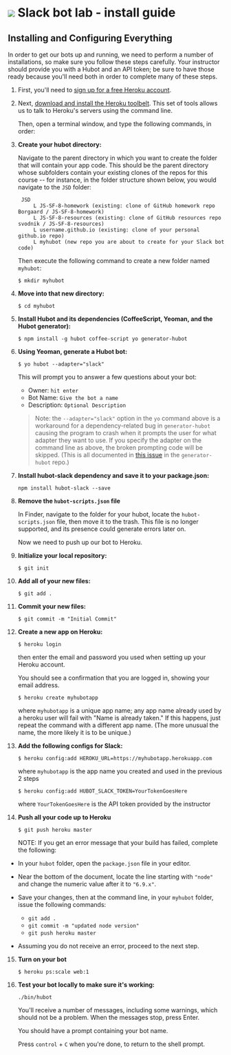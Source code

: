 # ![](https://ga-dash.s3.amazonaws.com/production/assets/logo-9f88ae6c9c3871690e33280fcf557f33.png) Slack bot lab - install guide

## Installing and Configuring Everything

In order to get our bots up and running, we need to perform a number of installations, so make sure you follow these steps carefully. 
Your instructor should provide you with a Hubot and an API token; be sure to have those ready because you'll need both in order to complete many of these steps.

1. First, you'll need to [sign up for a free Heroku account](http://heroku.com).

2. Next, [download and install the Heroku toolbelt](https://toolbelt.heroku.com/). This set of tools allows us to talk to Heroku's servers using the command line.

    Then, open a terminal window, and type the following commands, in order:

3. **Create your hubot directory:**

     Navigate to the parent directory in which you want to create the folder that will contain your app code. This should be the parent directory whose subfolders contain your existing clones of the repos for this course -- for instance, in the folder structure shown below, you would navigate to the `JSD` folder:

        JSD
            L JS-SF-8-homework (existing: clone of GitHub homework repo Borgaard / JS-SF-8-homework)
            L JS-SF-8-resources (existing: clone of GitHub resources repo svodnik / JS-SF-8-resources)
            L username.github.io (existing: clone of your personal github.io repo)
            L myhubot (new repo you are about to create for your Slack bot code) 

    Then execute the following command to create a new folder named `myhubot`:

     `$ mkdir myhubot`

4. **Move into that new directory:**

    `$ cd myhubot`

5. **Install Hubot and its dependencies (CoffeeScript, Yeoman, and the Hubot generator):**

    `$ npm install -g hubot coffee-script yo generator-hubot`

6. **Using Yeoman, generate a Hubot bot:**

    `$ yo hubot --adapter="slack"`

    This will prompt you to answer a few questions about your bot:

    * Owner: `hit enter`
    * Bot Name: `Give the bot a name`
    * Description: `Optional Description`

    >Note: the `--adapter="slack"` option in the `yo` command above is a workaround for a dependency-related bug in `generator-hubot` causing the program to crash when it prompts the user for what adapter they want to use. If you specify the adapter on the command line as above, the broken prompting code will be skipped. (This is all documented in [this issue](https://github.com/github/generator-hubot/issues/64) in the `generator-hubot` repo.)

7. **Install hubot-slack dependency and save it to your package.json:**

    `npm install hubot-slack --save`

8. **Remove the `hubot-scripts.json` file**

    In Finder, navigate to the folder for your hubot, locate the `hubot-scripts.json` file, then move it to the trash. This file is no longer supported, and its presence could generate errors later on.

    Now we need to push up our bot to Heroku.

9. **Initialize your local repository:**

    `$ git init`

10. **Add all of your new files:**

    `$ git add .`

11. **Commit your new files:**

    `$ git commit -m "Initial Commit"`

12. **Create a new app on Heroku:**

    `$ heroku login`

    then enter the email and password you used when setting up your Heroku account.

    You should see a confirmation that you are logged in, showing your email address.

    `$ heroku create myhubotapp`

    where `myhubotapp` is a unique app name; any app name already used by a heroku user will fail with "Name is already taken." 
    If this happens, just repeat the command with a different app name. (The more unusual the name, the more likely it is to be unique.)

13. **Add the following configs for Slack:**

    `$ heroku config:add HEROKU_URL=https://myhubotapp.herokuapp.com`

    where `myhubotapp` is the app name you created and used in the previous 2 steps

    `$ heroku config:add HUBOT_SLACK_TOKEN=YourTokenGoesHere`

    where `YourTokenGoesHere` is the API token provided by the instructor

14. **Push all your code up to Heroku**

    `$ git push heroku master`

    NOTE: If you get an error message that your build has failed, complete the following:

* In your `hubot` folder, open the `package.json` file in your editor.

* Near the bottom of the document, locate the line starting with `"node"` and change the numeric value after it to `"6.9.x"`.

* Save your changes, then at the command line, in your `myhubot` folder, issue the following commands:
    * `git add .`
    * `git commit -m "updated node version"`
    * `git push heroku master`
* Assuming you do not receive an error, proceed to the next step.

15. **Turn on your bot**

    `$ heroku ps:scale web:1`

16. **Test your bot locally to make sure it's working:**

    `./bin/hubot`

    You'll receive a number of messages, including some warnings, which should not be a problem. When the messages stop, press Enter.
    
    You should have a prompt containing your bot name. 
    
    Press `control` + `C` when you're done, to return to the shell prompt.